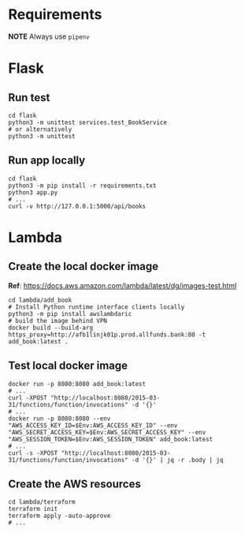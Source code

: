 # Requirements

__NOTE__ Always use `pipenv`

# Flask

## Run test

```shell
cd flask
python3 -m unittest services.test_BookService
# or alternatively
python3 -m unittest
```

## Run app locally

```shell
cd flask
python3 -m pip install -r requirements.txt
python3 app.py
# ...
curl -v http://127.0.0.1:5000/api/books
```

# Lambda

## Create the local docker image

__Ref__: https://docs.aws.amazon.com/lambda/latest/dg/images-test.html

```shell
cd lambda/add_book
# Install Python runtime interface clients locally
python3 -m pip install awslambdaric
# build the image behind VPN
docker build --build-arg https_proxy=http://afb1linjk01p.prod.allfunds.bank:80 -t add_book:latest .
```

## Test local docker image

```shell
docker run -p 8080:8080 add_book:latest 
# ...
curl -XPOST "http://localhost:8080/2015-03-31/functions/function/invocations" -d '{}'
# ...
docker run -p 8080:8080 --env "AWS_ACCESS_KEY_ID=$Env:AWS_ACCESS_KEY_ID" --env "AWS_SECRET_ACCESS_KEY=$Env:AWS_SECRET_ACCESS_KEY" --env "AWS_SESSION_TOKEN=$Env:AWS_SESSION_TOKEN" add_book:latest 
# ...
curl -s -XPOST "http://localhost:8080/2015-03-31/functions/function/invocations" -d '{}' | jq -r .body | jq
```

## Create the AWS resources 

```shell
cd lambda/terraform
terraform init
terraform apply -auto-approve
# ...

```

